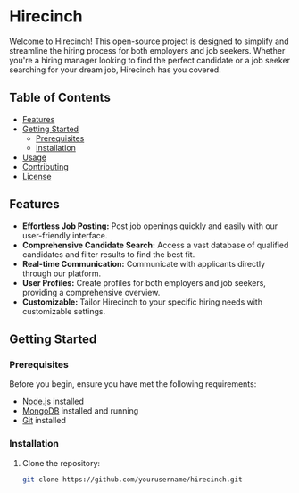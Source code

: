 # Hirecinch

Welcome to Hirecinch! This open-source project is designed to simplify and streamline the hiring process for both employers and job seekers. Whether you're a hiring manager looking to find the perfect candidate or a job seeker searching for your dream job, Hirecinch has you covered.

## Table of Contents

- [Features](#features)
- [Getting Started](#getting-started)
  - [Prerequisites](#prerequisites)
  - [Installation](#installation)
- [Usage](#usage)
- [Contributing](#contributing)
- [License](#license)

## Features

- **Effortless Job Posting:** Post job openings quickly and easily with our user-friendly interface.
- **Comprehensive Candidate Search:** Access a vast database of qualified candidates and filter results to find the best fit.
- **Real-time Communication:** Communicate with applicants directly through our platform.
- **User Profiles:** Create profiles for both employers and job seekers, providing a comprehensive overview.
- **Customizable:** Tailor Hirecinch to your specific hiring needs with customizable settings.

## Getting Started

### Prerequisites

Before you begin, ensure you have met the following requirements:

- [Node.js](https://nodejs.org/) installed
- [MongoDB](https://www.mongodb.com/) installed and running
- [Git](https://git-scm.com/) installed

### Installation

1. Clone the repository:
   ```bash
   git clone https://github.com/yourusername/hirecinch.git
